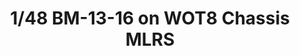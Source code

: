 ---
layout: product
title: "1/48 BM-13-16 on WOT8 Chassis MLRS"
price: "4000" 
desc: "Maketa"
img_path: "/assets/img/ICM35591.webp"
brand: "N/A"
available: false
special_offer: false
new: false
soon: false
cat: "010000"
subcat: "013600"
subsubcat: "0N/A"
sifra: "ICM35591"
popular: false
spec: false
---